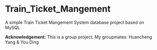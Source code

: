 # Train_Ticket_Mangement
A simple Train Ticket Mangement System database project based on MySQL

**Acknowledgement:**
  This is a group project. My groupmates: Huancheng Yang & You Ding
